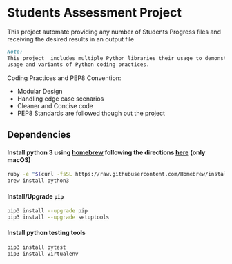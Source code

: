 # Students Assessment Project
This project automate providing any number of Students Progress files
and receiving the desired results in an output file

```markdown
Note:
This project  includes multiple Python libraries their usage to demonstrate
usage and variants of Python coding practices.
```
Coding Practices and PEP8 Convention:
* Modular Design
* Handling edge case scenarios
* Cleaner and Concise code
* PEP8 Standards are followed though out the project

## **Dependencies**
#### Install python 3 using [homebrew](http://brew.sh/)  following the directions [here](http://docs.python-guide.org/en/latest/starting/install3/osx/) (**only macOS**)
```bash
ruby -e "$(curl -fsSL https://raw.githubusercontent.com/Homebrew/install/master/install)"
brew install python3
```
#### Install/Upgrade `pip`
```bash
pip3 install --upgrade pip
pip3 install --upgrade setuptools
```

#### Install python testing tools
```bash
pip3 install pytest
pip3 install virtualenv
```
